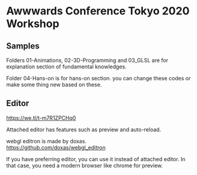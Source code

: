# Awwwards Conference Tokyo 2020 Workshop

## Samples
Folders 01-Animations, 02-3D-Programming and 03_GLSL are for explanation section of fundamental knowledges.

Folder 04-Hans-on is for hans-on section. you can change these codes or make some thing new based on these. 


## Editor
https://we.tl/t-m7R1ZPCHq0  

Attached editor has features such as preview and auto-reload.  


webgl editron is made by doxas.  
https://github.com/doxas/webgl_editron

If you have preferring editor, you can use it instead of attached editor. In that case, you need a modern browser like chrome for preview.

